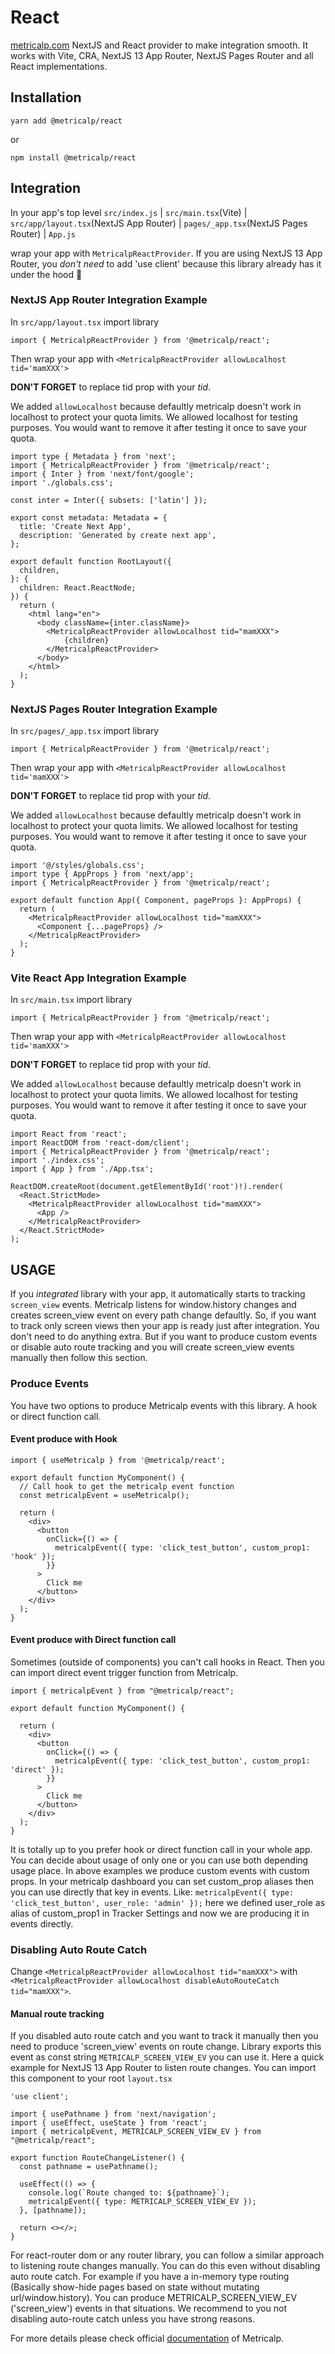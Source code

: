# React
[metricalp.com](https:///www.metricalp.com) NextJS and React provider to make integration smooth. It works with Vite, CRA, NextJS 13 App Router, NextJS Pages Router and all React implementations.

## Installation

```
yarn add @metricalp/react
```

or

```
npm install @metricalp/react
```

## Integration

In your app's top level `src/index.js` | `src/main.tsx`(Vite) | `src/app/layout.tsx`(NextJS App Router) | `pages/_app.tsx`(NextJS Pages Router)  | `App.js`

wrap your app with `MetricalpReactProvider`. If you are using NextJS 13 App Router, you *don't need* to add 'use client' because this library already has it under the hood 🫡


### NextJS App Router Integration Example

In `src/app/layout.tsx` import library

`import { MetricalpReactProvider } from '@metricalp/react';`

Then wrap your app with `<MetricalpReactProvider allowLocalhost tid='mamXXX'>`

**DON'T FORGET** to replace tid prop with your _tid_.

We added `allowLocalhost` because defaultly metricalp doesn't work in localhost to protect your quota limits. We allowed localhost for testing purposes. You would want to remove it after testing it once to save your quota.

```
import type { Metadata } from 'next';
import { MetricalpReactProvider } from '@metricalp/react';
import { Inter } from 'next/font/google';
import './globals.css';

const inter = Inter({ subsets: ['latin'] });

export const metadata: Metadata = {
  title: 'Create Next App',
  description: 'Generated by create next app',
};

export default function RootLayout({
  children,
}: {
  children: React.ReactNode;
}) {
  return (
    <html lang="en">
      <body className={inter.className}>
        <MetricalpReactProvider allowLocalhost tid="mamXXX">
            {children}
        </MetricalpReactProvider>
      </body>
    </html>
  );
}
```

### NextJS Pages Router Integration Example

In `src/pages/_app.tsx` import library

`import { MetricalpReactProvider } from '@metricalp/react';`

Then wrap your app with `<MetricalpReactProvider allowLocalhost tid='mamXXX'>`

**DON'T FORGET** to replace tid prop with your _tid_.

We added `allowLocalhost` because defaultly metricalp doesn't work in localhost to protect your quota limits. We allowed localhost for testing purposes. You would want to remove it after testing it once to save your quota.

```
import '@/styles/globals.css';
import type { AppProps } from 'next/app';
import { MetricalpReactProvider } from '@metricalp/react';

export default function App({ Component, pageProps }: AppProps) {
  return (
    <MetricalpReactProvider allowLocalhost tid="mamXXX">
      <Component {...pageProps} />
    </MetricalpReactProvider>
  );
}

```

### Vite React App Integration Example

In `src/main.tsx` import library

`import { MetricalpReactProvider } from '@metricalp/react';`

Then wrap your app with `<MetricalpReactProvider allowLocalhost tid='mamXXX'>`

**DON'T FORGET** to replace tid prop with your _tid_.

We added `allowLocalhost` because defaultly metricalp doesn't work in localhost to protect your quota limits. We allowed localhost for testing purposes. You would want to remove it after testing it once to save your quota.

```
import React from 'react';
import ReactDOM from 'react-dom/client';
import { MetricalpReactProvider } from '@metricalp/react';
import './index.css';
import { App } from './App.tsx';

ReactDOM.createRoot(document.getElementById('root')!).render(
  <React.StrictMode>
    <MetricalpReactProvider allowLocalhost tid="mamXXX">
      <App />
    </MetricalpReactProvider>
  </React.StrictMode>
);
```


## USAGE

If you _integrated_ library with your app, it automatically starts to tracking `screen_view` events. Metricalp listens for window.history changes and creates screen_view event on every path change defaultly. So, if you want to track only screen views then your app is ready just after integration. You don't need to do anything extra. But if you want to produce custom events or disable auto route tracking and you will create screen_view events manually then follow this section.

### Produce Events

You have two options to produce Metricalp events with this library. A hook or direct function call.

#### Event produce with Hook

```
import { useMetricalp } from '@metricalp/react';

export default function MyComponent() {
  // Call hook to get the metricalp event function
  const metricalpEvent = useMetricalp();

  return (
    <div>
      <button
        onClick={() => {
          metricalpEvent({ type: 'click_test_button', custom_prop1: 'hook' });
        }}
      >
        Click me
      </button>
    </div>
  );
}
```

#### Event produce with Direct function call

Sometimes (outside of components) you can't call hooks in React. Then you can import direct event trigger function from Metricalp.

```
import { metricalpEvent } from "@metricalp/react";

export default function MyComponent() {

  return (
    <div>
      <button
        onClick={() => {
          metricalpEvent({ type: 'click_test_button', custom_prop1: 'direct' });
        }}
      >
        Click me
      </button>
    </div>
  );
}
```

It is totally up to you prefer hook or direct function call in your whole app. You can decide about usage of only one or you can use both depending usage place.
In above examples we produce custom events with custom props. In your metricalp dashboard you can set custom_prop aliases then you can use directly that key in events. Like: `metricalpEvent({ type: 'click_test_button', user_role: 'admin' });` here we defined user_role as alias of custom_prop1 in Tracker Settings and now we are producing it in events directly.

### Disabling Auto Route Catch

Change `<MetricalpReactProvider allowLocalhost tid="mamXXX">` with `<MetricalpReactProvider allowLocalhost disableAutoRouteCatch tid="mamXXX">`.


#### Manual route tracking

If you disabled auto route catch and you want to track it manually then you need to produce 'screen_view' events on route change. Library exports this event as const string `METRICALP_SCREEN_VIEW_EV` you can use it. Here a quick example for NextJS 13 App Router to listen route changes. You can import this component to your root `layout.tsx`

```
'use client';

import { usePathname } from 'next/navigation';
import { useEffect, useState } from 'react';
import { metricalpEvent, METRICALP_SCREEN_VIEW_EV } from "@metricalp/react";

export function RouteChangeListener() {
  const pathname = usePathname();

  useEffect(() => {
    console.log(`Route changed to: ${pathname}`);
    metricalpEvent({ type: METRICALP_SCREEN_VIEW_EV });
  }, [pathname]);

  return <></>;
}
```

For react-router dom or any router library, you can follow a similar approach to listening route changes manually. You can do this even without disabling auto route catch. For example if you have a in-memory type routing (Basically show-hide pages based on state without mutating url/window.history). You can produce METRICALP_SCREEN_VIEW_EV ('screen_view') events in that situations. We recommend to you not disabling auto-route catch unless you have strong reasons.

For more details please check official [documentation](https://www.metricalp.com/docs) of Metricalp.